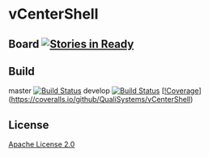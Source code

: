 # vCenterShell  

## Board [![Stories in Ready](https://badge.waffle.io/QualiSystems/vCenterShell.svg?label=ready&title=Ready)](http://waffle.io/QualiSystems/vCenterShell)

## Build
master [![Build Status](https://travis-ci.org/QualiSystems/vCenterShell.svg?branch=master)](https://travis-ci.org/QualiSystems/vCenterShell)
develop [![Build Status](https://travis-ci.org/QualiSystems/vCenterShell.svg?branch=develop)](https://travis-ci.org/QualiSystems/vCenterShell) [[!Coverage](https://img.shields.io/coveralls/QualiSystems/vCenterShell/develop.svg)](https://coveralls.io/github/QualiSystems/vCenterShell)

## License
[Apache License 2.0](https://github.com/QualiSystems/vCenterShell/blob/master/LICENSE)


